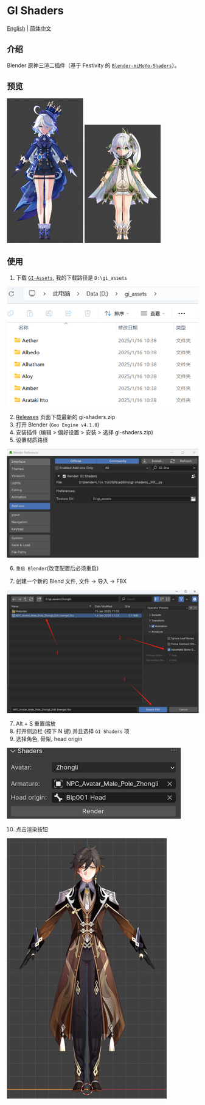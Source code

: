 # GI Shaders
[English](README.md) | [简体中文](README.zh-cn.md)


## 介绍
Blender 原神三渲二插件（基于 Festivity 的 [`Blender-miHoYo-Shaders`](https://github.com/festivize/Blender-miHoYo-Shaders)）。

## 预览
<div align="left">
  <img src="./assets/readme/preview.png" alt="preview.png" width="200"/>
  <img src="./assets/readme/preview_02.png" alt="preview_02.png" width="200"/>
</div>

## 使用

1. 下载 [`GI-Assets`](https://github.com/zeroruka/GI-Assets/tree/main/Models/Characters), 我的下载路径是 `D:\gi_assets`
<img src="./assets/readme/download-dir.png" alt="download-dir.png" />

2. [Releases](https://github.com/xNoRain001/gi-shaders/releases) 页面下载最新的 gi-shaders.zip
3. 打开 Blender (`Goo Engine v4.1.0`)
4. 安装插件 (编辑 > 偏好设置 > 安装 > 选择 gi-shaders.zip)
5. 设置材质路径
<img src="./assets/readme/config-preferences.png" alt="config-preferences.png" />

6. `重启 Blender`(改变配置后必须重启)

6. 创建一个新的 Blend 文件, 文件 -> 导入 -> FBX 
<img src="./assets/readme/import-fbx.png" alt="import-fbx.png" />

7. Alt + S 重置缩放
8. 打开侧边栏 (按下 N 键) 并且选择 `GI Shaders` 项
9. 选择角色, 骨架, head origin
<img src="./assets/readme/ui.png" alt="ui.png" />

10. 点击渲染按钮
<img src="./assets/readme/done.png" alt="done.png" />
